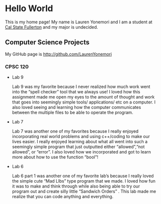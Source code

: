 # Hello World

This is my home page! My name is Lauren Yonemori  and I am a student at [Cal State Fullerton](http://www.fullerton.edu/) and my major is undecided.

## Computer Science Projects

My GitHub page is http://github.com/LaurenYonemori

### CPSC 120

* Lab 9

    Lab 9 was my favorite because I never realized how much work went into the “spell checker” tool that we always use! I loved how this assignment made me open my eyes to the amount of thought and work that goes into seemingly simple tools/ applications/ etc  on a computer. I also loved seeing and learning how the computer communicates between the multiple files to be able to operate the program. 

* Lab 7 

    Lab 7 was another one of my favorites because I really enjoyed incorporating real world problems and using c++/coding to make our lives easier. I really enjoyed learning about what all went into such a seemingly simple program that just outputted either “allowed”,“not allowed”, or “error”. I also loved how we incorporated and got to learn more about how to use the function “bool”! 

* Lab 6 

    Lab 6 part 1 was another one of my favorite lab’s because I really loved the simple cute “Mad LIbs” type program that we made. I loved how fun it was to make and think through while also being able to try our program out and create silly little “Sandwich Orders” . This lab made me realize that you can code anything and everything.
